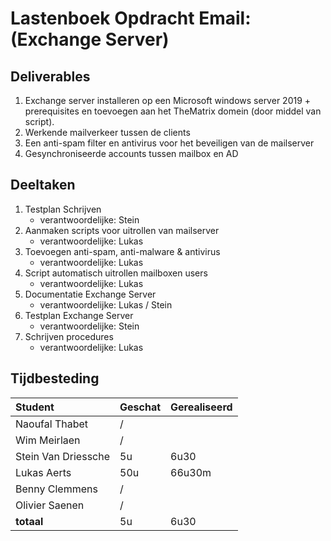 # Lastenboek Opdracht Email: (Exchange Server)

## Deliverables

1. Exchange server installeren op een Microsoft windows server 2019 + prerequisites en toevoegen aan het TheMatrix domein (door middel van script).
2. Werkende mailverkeer tussen de clients
3. Een anti-spam filter en antivirus voor het beveiligen van de mailserver
4. Gesynchroniseerde accounts tussen mailbox en AD


## Deeltaken
1. Testplan Schrijven
    - verantwoordelijke: Stein
2. Aanmaken scripts voor uitrollen van mailserver
    - verantwoordelijke: Lukas
3. Toevoegen anti-spam, anti-malware & antivirus
    - verantwoordelijke: Lukas
4. Script automatisch uitrollen mailboxen users
    - verantwoordelijke: Lukas
4. Documentatie Exchange Server
    - verantwoordelijke: Lukas / Stein
5. Testplan Exchange Server
    - verantwoordelijke: Stein
6. Schrijven procedures
    - verantwoordelijke: Lukas

## Tijdbesteding

| Student             | Geschat | Gerealiseerd |
| :------------------ | :------ | :----------- |
| Naoufal Thabet      |    /    |              |
| Wim Meirlaen        |    /    |              |
| Stein Van Driessche |   5u    |     6u30     |
| Lukas Aerts         |   50u   |    66u30m    |
| Benny Clemmens      |    /    |              |
| Olivier Saenen      |    /    |              |
| **totaal**          |    5u   |     6u30     |

